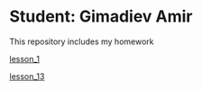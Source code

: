 # Student: Gimadiev Amir

This repository includes my homework

[lesson_1](https://Home.github.io/GitHub/index.html "FirstLandingPage")


[lesson_13](https://Home.github.io/lesson_13/index.html "PixelPerfect")
